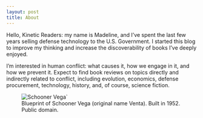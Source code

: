```yaml
---
layout: post
title: About
---
```


Hello, Kinetic Readers: my name is Madeline, and I’ve spent the last few years selling defense technology to the U.S. Government. I started this blog to improve my thinking and increase the discoverability of books I’ve deeply enjoyed.

I’m interested in human conflict: what causes it, how we engage in it, and how we prevent it. Expect to find book reviews on topics directly and indirectly related to conflict, including evolution, economics, defense procurement, technology, history, and, of course, science fiction.

<figure>
  <img alt="Schooner Vega`" src="https://upload.wikimedia.org/wikipedia/commons/2/2a/Schooner_Vega.gif" />
  <figcaption>
    Blueprint of Schooner Vega (original name Venta). Built in 1952. Public domain.
  </figcaption>
</figure>
